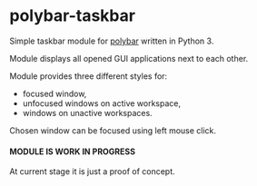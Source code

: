 # polybar-taskbar
Simple taskbar module for [polybar](https://github.com/polybar/polybar) written in Python 3.

Module displays all opened GUI applications next to each other.

Module provides three different styles for:
- focused window,
- unfocused windows on active workspace,
- windows on unactive workspaces.

Chosen window can be focused using left mouse click.

#### MODULE IS WORK IN PROGRESS

At current stage it is just a proof of concept.
